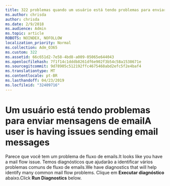 ```yaml
---
title: 322 problemas quando um usuário está tendo problemas para enviar
ms.author: chrisda
author: chrisda
ms.date: 2/9/2018
ms.audience: Admin
ms.topic: article
ROBOTS: NOINDEX, NOFOLLOW
localization_priority: Normal
ms.collection: Adm_O365
ms.custom: 322
ms.assetid: 66c651d2-7e58-4bd8-a009-05065e644043
ms.openlocfilehash: 7f1f14c1dddb8261df6e902f3b54c58a1538671e
ms.sourcegitcommit: 9d78905c512192ffc4675468abd2efc5f2e4baf4
ms.translationtype: MT
ms.contentlocale: pt-BR
ms.lasthandoff: 04/23/2019
ms.locfileid: "32409716"
---
```

# <a name="a-user-is-having-issues-sending-email-messages"></a><span data-ttu-id="b0d60-102">Um usuário está tendo problemas para enviar mensagens de email</span><span class="sxs-lookup"><span data-stu-id="b0d60-102">A user is having issues sending email messages</span></span>

<span data-ttu-id="b0d60-103">Parece que você tem um problema de fluxo de emails.</span><span class="sxs-lookup"><span data-stu-id="b0d60-103">It looks like you have a mail flow issue.</span></span> <span data-ttu-id="b0d60-104">Temos diagnósticos que ajudarão a identificar vários problemas comuns de fluxo de emails.</span><span class="sxs-lookup"><span data-stu-id="b0d60-104">We have diagnostics that will help identify many common mail flow problems.</span></span> <span data-ttu-id="b0d60-105">Clique em **Executar diagnóstico** abaixo.</span><span class="sxs-lookup"><span data-stu-id="b0d60-105">Click **Run Diagnostics** below.</span></span>
